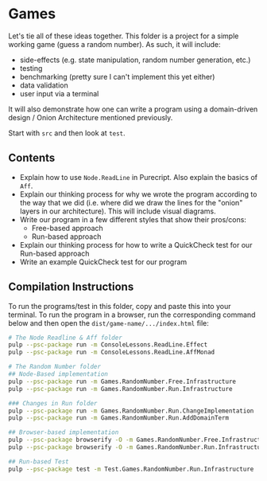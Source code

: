 # Games

Let's tie all of these ideas together. This folder is a project for a simple working game (guess a random number). As such, it will include:
- side-effects (e.g. state manipulation, random number generation, etc.)
- testing
- benchmarking (pretty sure I can't implement this yet either)
- data validation
- user input via a terminal

It will also demonstrate how one can write a program using a domain-driven design / Onion Architecture mentioned previously.

Start with `src` and then look at `test`.

## Contents

- Explain how to use `Node.ReadLine` in Purecript. Also explain the basics of `Aff`.
- Explain our thinking process for why we wrote the program according to the way that we did (i.e. where did we draw the lines for the "onion" layers in our architecture). This will include visual diagrams.
- Write our program in a few different styles that show their pros/cons:
    - Free-based approach
    - Run-based approach
- Explain our thinking process for how to write a QuickCheck test for our Run-based approach
- Write an example QuickCheck test for our program

## Compilation Instructions

To run the programs/test in this folder, copy and paste this into your terminal. To run the program in a browser, run the corresponding command below and then open the `dist/game-name/.../index.html` file:
```bash
# The Node Readline & Aff folder
pulp --psc-package run -m ConsoleLessons.ReadLine.Effect
pulp --psc-package run -m ConsoleLessons.ReadLine.AffMonad

# The Random Number folder
## Node-Based implementation
pulp --psc-package run -m Games.RandomNumber.Free.Infrastructure
pulp --psc-package run -m Games.RandomNumber.Run.Infrastructure

### Changes in Run folder
pulp --psc-package run -m Games.RandomNumber.Run.ChangeImplementation
pulp --psc-package run -m Games.RandomNumber.Run.AddDomainTerm

## Browser-based implementation
pulp --psc-package browserify -O -m Games.RandomNumber.Free.Infrastructure --to dist/random-number/free/app.js
pulp --psc-package browserify -O -m Games.RandomNumber.Run.Infrastructure --to dist/random-number/run/app.js

## Run-based Test
pulp --psc-package test -m Test.Games.RandomNumber.Run.Infrastructure
```
